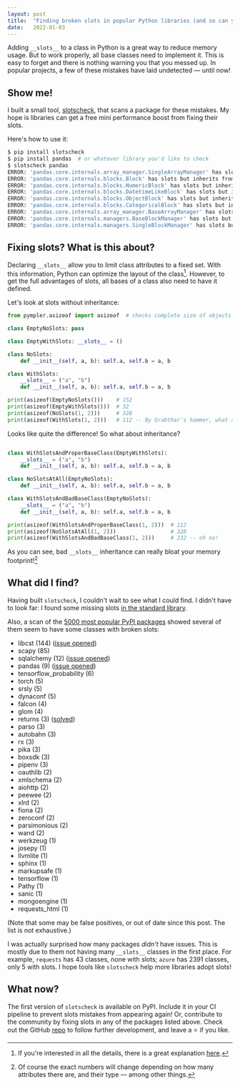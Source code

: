 ```yaml
---
layout: post
title:  "Finding broken slots in popular Python libraries (and so can you!)"
date:   2022-01-03
---
```


Adding `__slots__` to a class in Python is a great way to reduce memory usage.
But to work properly, all base classes need to implement it.
This is easy to forget and there is nothing warning you that you messed up.
In popular projects, a few of these mistakes have laid undetected — until now!

## Show me!

I built a small tool, [slotscheck](https://github.com/ariebovenberg/slotscheck/),
that scans a package for these mistakes.
My hope is libraries can get a free mini performance boost from fixing their slots.

Here's how to use it:

```bash
$ pip install slotscheck
$ pip install pandas  # or whatever library you'd like to check
$ slotscheck pandas
ERROR: 'pandas.core.internals.array_manager.SingleArrayManager' has slots but inherits from non-slot class
ERROR: 'pandas.core.internals.blocks.Block' has slots but inherits from non-slot class
ERROR: 'pandas.core.internals.blocks.NumericBlock' has slots but inherits from non-slot class
ERROR: 'pandas.core.internals.blocks.DatetimeLikeBlock' has slots but inherits from non-slot class
ERROR: 'pandas.core.internals.blocks.ObjectBlock' has slots but inherits from non-slot class
ERROR: 'pandas.core.internals.blocks.CategoricalBlock' has slots but inherits from non-slot class
ERROR: 'pandas.core.internals.array_manager.BaseArrayManager' has slots but inherits from non-slot class
ERROR: 'pandas.core.internals.managers.BaseBlockManager' has slots but inherits from non-slot class
ERROR: 'pandas.core.internals.managers.SingleBlockManager' has slots but inherits from non-slot class
```


## Fixing slots? What is this about?

Declaring `__slots__` allow you to limit class attributes to a fixed set.
With this information, Python can optimize the layout of the class[^1].
However, to get the full advantages of slots,
all bases of a class also need to have it defined.

Let's look at slots without inheritance:

```python
from pympler.asizeof import asizeof  # checks complete size of objects in memory

class EmptyNoSlots: pass

class EmptyWithSlots: __slots__ = ()

class NoSlots:
    def __init__(self, a, b): self.a, self.b = a, b

class WithSlots:
    __slots__ = ("a", "b")
    def __init__(self, a, b): self.a, self.b = a, b

print(asizeof(EmptyNoSlots()))    # 152
print(asizeof(EmptyWithSlots()))  # 32
print(asizeof(NoSlots(1, 2)))     # 328
print(asizeof(WithSlots(1, 2)))   # 112 -- By Grabthar's hammer, what a savings!
```

Looks like quite the difference!
So what about inheritance?

```python

class WithSlotsAndProperBaseClass(EmptyWithSlots):
    __slots__ = ("a", "b")
    def __init__(self, a, b): self.a, self.b = a, b

class NoSlotsAtAll(EmptyNoSlots):
    def __init__(self, a, b): self.a, self.b = a, b

class WithSlotsAndBadBaseClass(EmptyNoSlots):
    __slots__ = ("a", "b")
    def __init__(self, a, b): self.a, self.b = a, b

print(asizeof(WithSlotsAndProperBaseClass(1, 2)))  # 112
print(asizeof(NoSlotsAtAll(1, 2)))                 # 328
print(asizeof(WithSlotsAndBadBaseClass(1, 2)))     # 232 -- oh no!
```

As you can see, bad `__slots__` inheritance can really bloat your memory footprint![^2]

## What did I find?

Having built `slotscheck`, I couldn't wait to see what I could find.
I didn't have to look far:
I found some missing slots [in the standard library](https://bugs.python.org/issue46244).

Also, a scan of the [5000 most popular PyPI packages](https://hugovk.github.io/top-pypi-packages/)
showed several of them seem to have some classes with broken slots:

- libcst (144) ([issue opened](https://github.com/Instagram/LibCST/issues/574))
- scapy (85)
- sqlalchemy (12) ([issue opened](https://github.com/sqlalchemy/sqlalchemy/issues/7527))
- pandas (9) ([issue opened](https://github.com/pandas-dev/pandas/issues/45124))
- tensorflow_probability (6)
- torch (5)
- srsly (5)
- dynaconf (5)
- falcon (4)
- glom (4)
- returns (3) ([solved](https://github.com/dry-python/returns/pull/1147))
- parso (3)
- autobahn (3)
- rx (3)
- pika (3)
- boxsdk (3)
- pipenv (3)
- oauthlib (2)
- xmlschema (2)
- aiohttp (2)
- peewee (2)
- xlrd (2)
- fiona (2)
- zeroconf (2)
- parsimonious (2)
- wand (2)
- werkzeug (1)
- josepy (1)
- llvmlite (1)
- sphinx (1)
- markupsafe (1)
- tensorflow (1)
- Pathy (1)
- sanic (1)
- mongoengine (1)
- requests_html (1)

(Note that some may be false positives, or out of date since this post.
The list is not exhaustive.)

I was actually surprised how many packages _didn't_ have issues.
This is mostly due to them not having many `__slots__` classes in the first place.
For example, `requests` has 43 classes, none with slots;
`azure` has 2391 classes, only 5 with slots.
I hope tools like `slotscheck` help more libraries adopt slots!

## What now?

The first version of `slotscheck` is available on PyPI.
Include it in your CI pipeline to prevent slots mistakes from appearing again!
Or, contribute to the community by fixing slots in any of the packages listed above.
Check out the GitHub [repo](https://github.com/ariebovenberg/slotscheck/)
to follow further development, and leave a ⭐️ if you like.

[^1]: If you're interested in all the details,
      there is a great explanation [here](https://stackoverflow.com/a/28059785).

[^2]: Of course the exact numbers will change depending on how many attributes
      there are, and their type — among other things.
